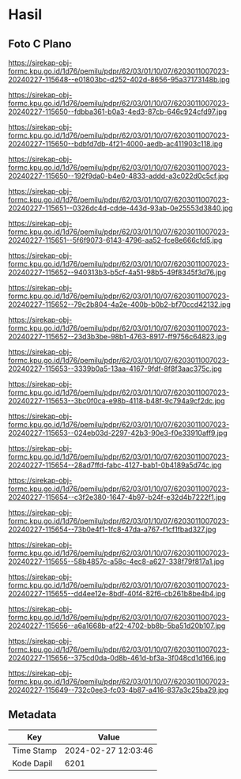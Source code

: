 # Hasil

## Foto C Plano

https://sirekap-obj-formc.kpu.go.id/1d76/pemilu/pdpr/62/03/01/10/07/6203011007023-20240227-115648--e01803bc-d252-402d-8656-95a37173148b.jpg

https://sirekap-obj-formc.kpu.go.id/1d76/pemilu/pdpr/62/03/01/10/07/6203011007023-20240227-115650--fdbba361-b0a3-4ed3-87cb-646c924cfd97.jpg

https://sirekap-obj-formc.kpu.go.id/1d76/pemilu/pdpr/62/03/01/10/07/6203011007023-20240227-115650--bdbfd7db-4f21-4000-aedb-ac411903c118.jpg

https://sirekap-obj-formc.kpu.go.id/1d76/pemilu/pdpr/62/03/01/10/07/6203011007023-20240227-115650--192f9da0-b4e0-4833-addd-a3c022d0c5cf.jpg

https://sirekap-obj-formc.kpu.go.id/1d76/pemilu/pdpr/62/03/01/10/07/6203011007023-20240227-115651--0326dc4d-cdde-443d-93ab-0e25553d3840.jpg

https://sirekap-obj-formc.kpu.go.id/1d76/pemilu/pdpr/62/03/01/10/07/6203011007023-20240227-115651--5f6f9073-6143-4796-aa52-fce8e666cfd5.jpg

https://sirekap-obj-formc.kpu.go.id/1d76/pemilu/pdpr/62/03/01/10/07/6203011007023-20240227-115652--940313b3-b5cf-4a51-98b5-49f8345f3d76.jpg

https://sirekap-obj-formc.kpu.go.id/1d76/pemilu/pdpr/62/03/01/10/07/6203011007023-20240227-115652--79c2b804-4a2e-400b-b0b2-bf70ccd42132.jpg

https://sirekap-obj-formc.kpu.go.id/1d76/pemilu/pdpr/62/03/01/10/07/6203011007023-20240227-115652--23d3b3be-98b1-4763-8917-ff9756c64823.jpg

https://sirekap-obj-formc.kpu.go.id/1d76/pemilu/pdpr/62/03/01/10/07/6203011007023-20240227-115653--3339b0a5-13aa-4167-9fdf-8f8f3aac375c.jpg

https://sirekap-obj-formc.kpu.go.id/1d76/pemilu/pdpr/62/03/01/10/07/6203011007023-20240227-115653--3bc0f0ca-e98b-4118-b48f-9c794a9cf2dc.jpg

https://sirekap-obj-formc.kpu.go.id/1d76/pemilu/pdpr/62/03/01/10/07/6203011007023-20240227-115653--024eb03d-2297-42b3-90e3-f0e33910aff9.jpg

https://sirekap-obj-formc.kpu.go.id/1d76/pemilu/pdpr/62/03/01/10/07/6203011007023-20240227-115654--28ad7ffd-fabc-4127-bab1-0b4189a5d74c.jpg

https://sirekap-obj-formc.kpu.go.id/1d76/pemilu/pdpr/62/03/01/10/07/6203011007023-20240227-115654--c3f2e380-1647-4b97-b24f-e32d4b7222f1.jpg

https://sirekap-obj-formc.kpu.go.id/1d76/pemilu/pdpr/62/03/01/10/07/6203011007023-20240227-115654--73b0e4f1-1fc8-47da-a767-f1cf1fbad327.jpg

https://sirekap-obj-formc.kpu.go.id/1d76/pemilu/pdpr/62/03/01/10/07/6203011007023-20240227-115655--58b4857c-a58c-4ec8-a627-338f79f817a1.jpg

https://sirekap-obj-formc.kpu.go.id/1d76/pemilu/pdpr/62/03/01/10/07/6203011007023-20240227-115655--dd4ee12e-8bdf-40f4-82f6-cb261b8be4b4.jpg

https://sirekap-obj-formc.kpu.go.id/1d76/pemilu/pdpr/62/03/01/10/07/6203011007023-20240227-115656--a6a1668b-af22-4702-bb8b-5ba51d20b107.jpg

https://sirekap-obj-formc.kpu.go.id/1d76/pemilu/pdpr/62/03/01/10/07/6203011007023-20240227-115656--375cd0da-0d8b-461d-bf3a-3f048cd1d166.jpg

https://sirekap-obj-formc.kpu.go.id/1d76/pemilu/pdpr/62/03/01/10/07/6203011007023-20240227-115649--732c0ee3-fc03-4b87-a416-837a3c25ba29.jpg


## Metadata

| Key        | Value               |
| ---------- | ------------------- |
| Time Stamp | 2024-02-27 12:03:46 |
| Kode Dapil | 6201                |



